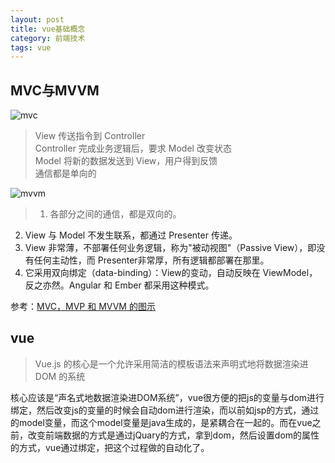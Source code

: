 ```yaml
---
layout: post
title: vue基础概念
category: 前端技术
tags: vue
---
```


## MVC与MVVM
![mvc](https://www.ruanyifeng.com/blogimg/asset/2015/bg2015020105.png)

>View 传送指令到 Controller  
Controller 完成业务逻辑后，要求 Model 改变状态  
Model 将新的数据发送到 View，用户得到反馈  
通信都是单向的

![mvvm](https://www.ruanyifeng.com/blogimg/asset/2015/bg2015020110.png)

>1. 各部分之间的通信，都是双向的。  
2. View 与 Model 不发生联系，都通过 Presenter 传递。  
3. View 非常薄，不部署任何业务逻辑，称为"被动视图"（Passive View），即没有任何主动性，而 Presenter非常厚，所有逻辑都部署在那里。  
4. 它采用双向绑定（data-binding）：View的变动，自动反映在 ViewModel，反之亦然。Angular 和 Ember 都采用这种模式。

参考：[MVC，MVP 和 MVVM 的图示](https://www.ruanyifeng.com/blog/2015/02/mvcmvp_mvvm.html)

## vue
> Vue.js 的核心是一个允许采用简洁的模板语法来声明式地将数据渲染进 DOM 的系统

核心应该是“声名式地数据渲染进DOM系统”，vue很方便的把js的变量与dom进行绑定，然后改变js的变量的时候会自动dom进行渲染，而以前如jsp的方式，通过的model变量，而这个model变量是java生成的，是紧耦合在一起的。而在vue之前，改变前端数据的方式是通过jQuary的方式，拿到dom，然后设置dom的属性的方式，vue通过绑定，把这个过程做的自动化了。

